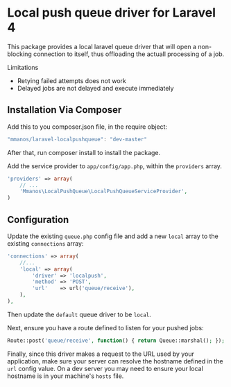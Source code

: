 # Local push queue driver for Laravel 4

This package provides a local laravel queue driver that will open a non-blocking connection to itself, thus offloading the actuall processing of a job.

Limitations

* Retying failed attempts does not work
* Delayed jobs are not delayed and execute immediately

## Installation Via Composer

Add this to you composer.json file, in the require object:

```javascript
"mmanos/laravel-localpushqueue": "dev-master"
```

After that, run composer install to install the package.

Add the service provider to `app/config/app.php`, within the `providers` array.

```php
'providers' => array(
	// ...
	'Mmanos\LocalPushQueue\LocalPushQueueServiceProvider',
)
```

## Configuration

Update the existing `queue.php` config file and add a new `local` array to the existing `connections` array:

```php
'connections' => array(
	//...
	'local' => array(
		'driver' => 'localpush',
		'method' => 'POST',
		'url'    => url('queue/receive'),
	),
),
```

Then update the `default` queue driver to be `local`.

Next, ensure you have a route defined to listen for your pushed jobs:

```php
Route::post('queue/receive', function() { return Queue::marshal(); });
```

Finally, since this driver makes a request to the URL used by your application, make sure your server can resolve the hostname defined in the `url` config value. On a dev server you may need to ensure your local hostname is in your machine's `hosts` file.
